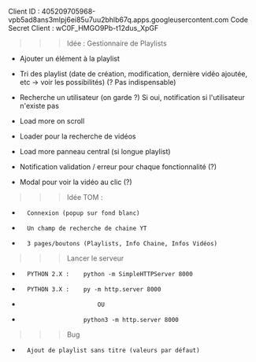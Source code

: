 Client ID : 405209705968-vpb5ad8ans3mlpj6ei85u7uu2bhlb67q.apps.googleusercontent.com
Code Secret Client : wC0F_HMGO9Pb-t12dus_XpGF

>>> Idée : Gestionnaire de Playlists
- Ajouter un élément à la playlist
- Tri des playlist (date de création, modification, dernière vidéo ajoutée, etc -> voir les possibilités) (? Pas indispensable)
- Recherche un utilisateur (on garde ?) Si oui, notification si l'utilisateur n'existe pas
- Load more on scroll
- Loader pour la recherche de vidéos
- Load more panneau central (si longue playlist)

- Notification validation / erreur pour chaque fonctionnalité (?)
- Modal pour voir la vidéo au clic (?)

>>> Idée TOM :
-		Connexion (popup sur fond blanc)
-		Un champ de recherche de chaine YT
-		3 pages/boutons (Playlists, Info Chaine, Infos Vidéos)


>>> Lancer le serveur
- 		PYTHON 2.X : 	python -m SimpleHTTPServer 8000
-		PYTHON 3.X : 	py -m http.server 8000
-							OU
-						python3 -m http.server 8000


>>> Bug
-		Ajout de playlist sans titre (valeurs par défaut)

